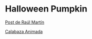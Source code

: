 # Halloween Pumpkin

[Post de Raúl Martín](https://dev.to/raulmar/no-tengas-miedo-a-dibujar-con-css-1ck)

[Calabaza Animada](https://brandonargel.github.io/animated-pumpkin/)
